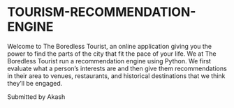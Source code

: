 # TOURISM-RECOMMENDATION-ENGINE
Welcome to The Boredless Tourist, an online application giving you the power to find the parts of the city that fit the pace of your life.
We at The Boredless Tourist run a recommendation engine using Python. 
We first evaluate what a person’s interests are and then give them recommendations in their area to venues, restaurants, and historical destinations that 
we think they’ll be engaged.


Submitted by Akash

